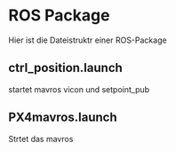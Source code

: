 # ROS Package
Hier ist die Dateistruktr einer ROS-Package
## ctrl_position.launch
startet mavros vicon und setpoint_pub
## PX4mavros.launch
Strtet das mavros
